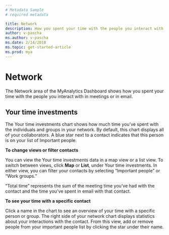 ```yaml
---
# Metadata Sample
# required metadata

title: Network
description: How you spent your time with the people you interact with in meetings or in email. 
author: v-pascha
ms.author: v-pascha
ms.date: 2/14/2018
ms.topic: get-started-article
ms.prod: mya
---
```


# Network 

The Network area of the MyAnalytics Dashboard shows how you spent your time with the people you interact with in meetings or in email.  

## Your time investments 

The Your time investments chart shows how much time you’ve spent with the individuals and groups in your network. By default, this chart displays all of your collaborators. A blue star next to a contact indicates that this person is on your list of Important people. 

**To change views or filter contacts**

You can view the Your time investments data in a map view or a list view. To switch between views, click **Map** or **List**, under Your time investments. In either view, you can filter your contacts by selecting “Important people” or “Work groups.” 

“Total time” represents the sum of the meeting time you’ve had with the contact and the time you’ve spent in email with that contact. 

**To see your time with a specific contact** 

Click a name in the chart to see an overview of your time with a specific person or group. The right side of your network chart displays statistics about your interactions with the contact. From this view, add or remove people from your important people list by clicking the star under their name. 